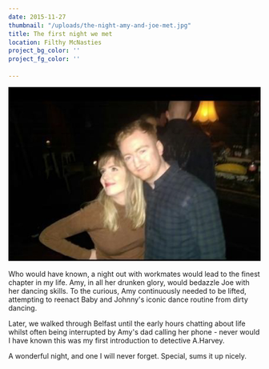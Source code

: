```yaml
---
date: 2015-11-27
thumbnail: "/uploads/the-night-amy-and-joe-met.jpg"
title: The first night we met
location: Filthy McNasties
project_bg_color: ''
project_fg_color: ''

---
```

![](/uploads/the-night-amy-and-joe-met.jpg)

Who would have known, a night out with workmates would lead to the finest chapter in my life. Amy, in all her drunken glory, would bedazzle Joe with her dancing skills. To the curious, Amy continuously needed to be lifted, attempting to reenact Baby and Johnny's iconic dance routine from dirty dancing.

Later, we walked through Belfast until the early hours chatting about life whilst often being interrupted by Amy's dad calling her phone - never would I have known this was my first introduction to detective A.Harvey.

A wonderful night, and one I will never forget. Special, sums it up nicely.
